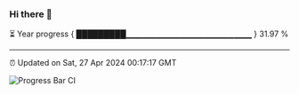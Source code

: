 ### Hi there 👋

⏳ Year progress { █████████▁▁▁▁▁▁▁▁▁▁▁▁▁▁▁▁▁▁▁▁▁ } 31.97 %

---

⏰ Updated on Sat, 27 Apr 2024 00:17:17 GMT

![Progress Bar CI](https://github.com/liununu/liununu/workflows/Progress%20Bar%20CI/badge.svg)
